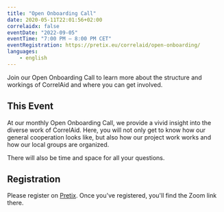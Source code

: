 ```yaml
---
title: "Open Onboarding Call"
date: 2020-05-11T22:01:56+02:00
correlaidx: false
eventDate: "2022-09-05"
eventTime: "7:00 PM – 8:00 PM CET"
eventRegistration: https://pretix.eu/correlaid/open-onboarding/ 
languages: 
    - english
---
```


Join our Open Onboarding Call to learn more about the structure and workings of CorrelAid and where you can get involved.

## This Event

At our monthly Open Onboarding Call, we provide a vivid insight into the diverse work of CorrelAid. Here, you will not only get to know how our general cooperation looks like, but also how our project work works and how our local groups are organized.

There will also be time and space for all your questions.


## Registration 
Please register on [Pretix](https://pretix.eu/correlaid/open-onboarding/). Once you've registered, you'll find the Zoom link there.